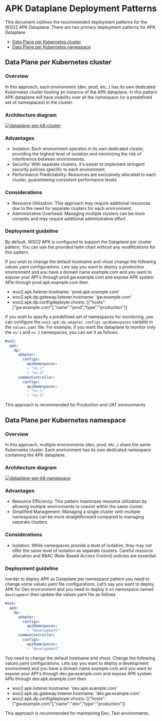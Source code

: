 # APK Dataplane Deployment Patterns

This document outlines the recommended deployment patterns for the WSO2 APK Dataplane. There are two primary deployment patterns for APK Dataplane

* [Data Plane per Kubernetes cluster](#data-plane-per-kubernetes-cluster)
* [Data Plane per Kubernetes namespace](#data-plane-per-kubernetes-namespace)

## Data Plane per Kubernetes cluster

### Overview

In this approach, each environment (dev, prod, etc..) has its own dedicated Kubernetes cluster hosting an instance of the APK dataplane. In this pattern APK dataplane will have visibility over all the namespace (or a predefined set of namespaces) in the cluster.

### Architecture diagram

[![dataplane-per-k8-cluster](../../assets/img/deployment-patterns/APK_Dataplane_per_Cluster.png)](../../assets/img/deployment-patterns/APK_Dataplane_per_Cluster.png)

### Advantages

* Isolation: Each environment operates in its own dedicated cluster, providing the highest level of isolation and minimizing the risk of interference between environments.
* Security: With separate clusters, it's easier to implement stringent security policies specific to each environment.
* Performance Predictability: Resources are exclusively allocated to each cluster, guaranteeing consistent performance levels.

### Considerations

* Resource Utilization: This approach may require additional resources due to the need for separate clusters for each environment.
* Administrative Overhead: Managing multiple clusters can be more complex and may require additional administrative effort.


### Deployment guideline

By default, WSO2 APK is configured to support the Dataplane per cluster pattern. You can use the provided helm chart without any modifications for this pattern. 

If you wish to change the default hostname and vhost change the following values.yaml configurations. Lets say you want to deploy a production environment and you have a domain name example.com and you want to expose your API's through prod.gw.example.com and expose APK system APIs through prod.apk.example.com then

- wso2.apk.listener.hostname: 'prod.apk.example.com'
- wso2.apk.dp.gateway.listener.hostname: 'gw.example.com'
- wso2.apk.dp.configdeployer.vhosts: [{"hosts":["gw.example.com"],"name":"prod","type":"production"}]



If you wish to specify a predefined set of namespaces for monitoring, you can configure the `wso2.apk.dp.adapter.configs.apiNamespaces` variable in the `values.yaml` file. For example, if you want the dataplane to monitor only the `ns-1` and `ns-2` namespaces, you can set it as follows:

```yaml
Wso2:
  apk:
    dp:
      adapter:
        configs:
          apiNamespaces:
          - "ns-1"
          - "ns-2"
      commonController:
        configs:
          apiNamespaces:
          - "ns-1"
          - "ns-2"
```

This approach is recommended for Production and UAT environments


## Data Plane per Kubernetes namespace

### Overview

In this approach, multiple environments (dev, prod, etc..) share the same Kubernetes cluster. Each environment has its own dedicated namespace containing the APK dataplane.

### Architecture diagram

[![dataplane-per-k8-namespace](../../assets/img/deployment-patterns/APK_Dataplane_per_NS.png)](../../assets/img/deployment-patterns/APK_Dataplane_per_NS.png)

### Advantages

* Resource Efficiency: This pattern maximizes resource utilization by allowing multiple environments to coexist within the same cluster.
* Simplified Management: Managing a single cluster with multiple namespaces can be more straightforward compared to managing separate clusters.

### Considerations
* Isolation: While namespaces provide a level of isolation, they may not offer the same level of isolation as separate clusters. Careful resource allocation and RBAC (Role-Based Access Control) policies are essential.

### Deployment guideline

Inorder to deploy APK as Dataplane per namespace pattern you need to change some values.yaml file configurations. Let’s say you want to deploy APK for Dev environment and you need to deploy it on namespace named `development` then update the values.yaml file as follows

```yaml
Wso2:
  apk:
    dp:
      adapter:
        configs:
          apiNamespaces:
          - "development"
      commonController:
        configs:
          apiNamespaces:
          - "development"
```

You need to change the default hostname and vhost. Change the following values.yaml configurations. Lets say you want to deploy a development environment and you have a domain name example.com and you want to expose your API's through dev.gw.example.com and expose APK system APIs through dev.apk.example.com then

- wso2.apk.listener.hostname: 'dev.apk.example.com'
- wso2.apk.dp.gateway.listener.hostname: 'dev.gw.example.com'
- wso2.apk.dp.configdeployer.vhosts: [{"hosts":["gw.example.com"],"name":"dev","type":"production"}]


This approach is recommended for maintaining Dev, Test environments. 
